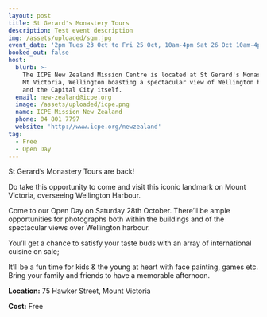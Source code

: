 ```yaml
---
layout: post
title: St Gerard's Monastery Tours
description: Test event description
img: /assets/uploaded/sgm.jpg
event_date: '2pm Tues 23 Oct to Fri 25 Oct, 10am-4pm Sat 26 Oct 10am-4pm'
booked_out: false
host:
  blurb: >-
    The ICPE New Zealand Mission Centre is located at St Gerard's Monastery on
    Mt Victoria, Wellington boasting a spectacular view of Wellington harbour
    and the Capital City itself.
  email: new-zealand@icpe.org
  image: /assets/uploaded/icpe.png
  name: ICPE Mission New Zealand
  phone: 04 801 7797
  website: 'http://www.icpe.org/newzealand'
tag:
  - Free
  - Open Day
---
```

St Gerard’s Monastery Tours are back!

Do take this opportunity to come and visit this iconic landmark on Mount Victoria, overseeing Wellington Harbour.

Come to our Open Day on Saturday 28th October. There’ll be ample opportunities for photographs both within the buildings and of the spectacular views over Wellington harbour.

You’ll get a chance to satisfy your taste buds with an array of international cuisine on sale;

It’ll be a fun time for kids & the young at heart with face painting, games etc. Bring your family and friends to have a memorable afternoon.

**Location:** 75 Hawker Street, Mount Victoria

**Cost:** Free
